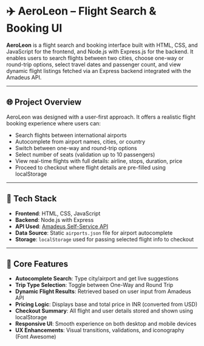 # ✈️ AeroLeon – Flight Search & Booking UI

**AeroLeon** is a flight search and booking interface built with HTML, CSS, and JavaScript for the frontend, and Node.js with Express.js for the backend. It enables users to search flights between two cities, choose one-way or round-trip options, select travel dates and passenger count, and view dynamic flight listings fetched via an Express backend integrated with the Amadeus API.

---

## 🌐 Project Overview

AeroLeon was designed with a user-first approach. It offers a realistic flight booking experience where users can:

- Search flights between international airports
- Autocomplete from airport names, cities, or country
- Switch between one-way and round-trip options
- Select number of seats (validation up to 10 passengers)
- View real-time flights with full details: airline, stops, duration, price
- Proceed to checkout where flight details are pre-filled using localStorage

---

## 🔧 Tech Stack

- **Frontend**: HTML, CSS, JavaScript
- **Backend**: Node.js with Express
- **API Used**: [Amadeus Self-Service API](https://developers.amadeus.com/)
- **Data Source**: Static `airports.json` file for airport autocomplete
- **Storage**: `localStorage` used for passing selected flight info to checkout

---

## 📌 Core Features

- **Autocomplete Search**: Type city/airport and get live suggestions
- **Trip Type Selection**: Toggle between One-Way and Round Trip
- **Dynamic Flight Results**: Retrieved based on user input from Amadeus API
- **Pricing Logic**: Displays base and total price in INR (converted from USD)
- **Checkout Summary**: All flight and user details stored and shown using localStorage
- **Responsive UI**: Smooth experience on both desktop and mobile devices
- **UX Enhancements**: Visual transitions, validations, and iconography (Font Awesome)





